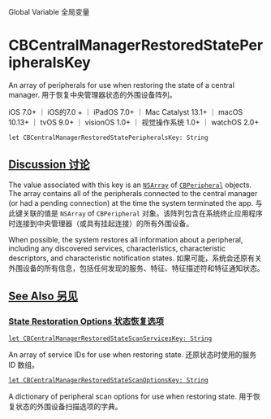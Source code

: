 Global Variable 全局变量

# CBCentralManagerRestoredStatePeripheralsKey

An array of peripherals for use when restoring the state of a central manager.
用于恢复中央管理器状态的外围设备阵列。

iOS 7.0+ ｜  iOS的7.0 + ｜ iPadOS 7.0+ ｜ Mac Catalyst 13.1+ ｜ macOS 10.13+ ｜ tvOS 9.0+ ｜ visionOS 1.0+ ｜  视觉操作系统 1.0+ ｜ watchOS 2.0+ 

```
let CBCentralManagerRestoredStatePeripheralsKey: String
```



## [Discussion 讨论](https://developer.apple.com/documentation/corebluetooth/cbcentralmanagerrestoredstateperipheralskey#Discussion)

The value associated with this key is an [`NSArray`](https://developer.apple.com/documentation/foundation/nsarray) of [`CBPeripheral`](https://developer.apple.com/documentation/corebluetooth/cbperipheral) objects. The array contains all of the peripherals connected to the central manager (or had a pending connection) at the time the system terminated the app.
与此键关联的值是 `NSArray` of `CBPeripheral` 对象。该阵列包含在系统终止应用程序时连接到中央管理器（或具有挂起连接）的所有外围设备。

When possible, the system restores all information about a peripheral, including any discovered services, characteristics, characteristic descriptors, and characteristic notification states.
如果可能，系统会还原有关外围设备的所有信息，包括任何发现的服务、特征、特征描述符和特征通知状态。



## [See Also 另见](https://developer.apple.com/documentation/corebluetooth/cbcentralmanagerrestoredstateperipheralskey#see-also)

### [State Restoration Options 状态恢复选项](https://developer.apple.com/documentation/corebluetooth/cbcentralmanagerrestoredstateperipheralskey#State-Restoration-Options)

[`let CBCentralManagerRestoredStateScanServicesKey: String`](https://developer.apple.com/documentation/corebluetooth/cbcentralmanagerrestoredstatescanserviceskey)

An array of service IDs for use when restoring state.
还原状态时使用的服务 ID 数组。

[`let CBCentralManagerRestoredStateScanOptionsKey: String`](https://developer.apple.com/documentation/corebluetooth/cbcentralmanagerrestoredstatescanoptionskey)

A dictionary of peripheral scan options for use when restoring state.
用于恢复状态的外围设备扫描选项的字典。
